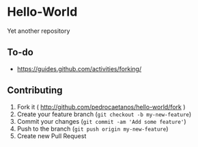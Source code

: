 # Hello-World
Yet another repository
## To-do
* https://guides.github.com/activities/forking/
## Contributing
1. Fork it ( http://github.com/pedrocaetanos/hello-world/fork )
2. Create your feature branch (`git checkout -b my-new-feature`)
3. Commit your changes (`git commit -am 'Add some feature'`)
4. Push to the branch (`git push origin my-new-feature`)
5. Create new Pull Request
